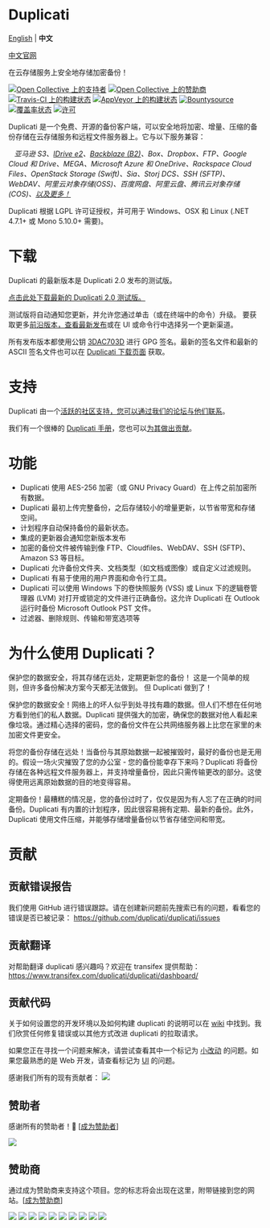 # Duplicati

[English](./README.md) | **中文**

[中文官网](https://duplicati.cn)

在云存储服务上安全地存储加密备份！

<!---
以下功能目前不可用...
[![问题统计](http://www.issuestats.com/github/duplicati/duplicati/badge/pr)](http://www.issuestats.com/github/duplicati/duplicati/)
[![问题统计](http://www.issuestats.com/github/duplicati/duplicati/badge/issue)](http://www.issuestats.com/github/duplicati/duplicati/)
-->

<!--
已移除 Gitter
[![在 https://gitter.im/duplicati/Lobby 聊天](https://badges.gitter.im/duplicati/Lobby.svg)](https://gitter.im/duplicati/Lobby?utm_source=badge&utm_medium=badge&utm_campaign=pr-badge&utm_content=badge)
-->

[![Open Collective 上的支持者](https://opencollective.com/duplicati/backers/badge.svg)](#backers) [![Open Collective 上的赞助商](https://opencollective.com/duplicati/sponsors/badge.svg)](#sponsors) [![Travis-CI 上的构建状态](https://travis-ci.org/duplicati/duplicati.svg?branch=master)](https://travis-ci.org/duplicati/duplicati)
[![AppVeyor 上的构建状态](https://ci.appveyor.com/api/projects/status/h8s5nau9mn311hq0/branch/master?svg=true)](https://ci.appveyor.com/project/kenkendk/duplicati/branch/master)
[![Bountysource](https://www.bountysource.com/badge/tracker?tracker_id=4870652)](https://www.bountysource.com/teams/duplicati?tracker_ids=4870652&utm_medium=shield&utm_campaign=TRACKER_BADGE)
[![覆盖率状态](https://coveralls.io/repos/github/duplicati/duplicati/badge.svg?branch=HEAD)](https://coveralls.io/github/duplicati/duplicati?branch=HEAD)
[![许可](https://img.shields.io/github/license/duplicati/duplicati.svg)](https://github.com/duplicati/duplicati/blob/master/LICENSE.txt)


Duplicati 是一个免费、开源的备份客户端，可以安全地将加密、增量、压缩的备份存储在云存储服务和远程文件服务器上。它与以下服务兼容：

&nbsp;&nbsp; *亚马逊 S3、[IDrive e2](https://www.idrive.com/e2/duplicati "使用 Duplicati 与 IDrive e2")、[Backblaze (B2)](https://www.backblaze.com/blog/duplicati-backups-cloud-storage/ "Duplicati 与 Backblaze B2 云存储")、Box、Dropbox、FTP、Google Cloud 和 Drive、MEGA、Microsoft Azure 和 OneDrive、Rackspace Cloud Files、OpenStack Storage (Swift)、Sia、Storj DCS、SSH (SFTP)、WebDAV、阿里云对象存储(OSS)、百度网盘、阿里云盘、腾讯云对象存储 (COS)、[以及更多！](https://duplicati.readthedocs.io/en/latest/01-introduction/#supported-backends)*

Duplicati 根据 LGPL 许可证授权，并可用于 Windows、OSX 和 Linux (.NET 4.7.1+ 或 Mono 5.10.0+ 需要)。

下载
========

Duplicati 的最新版本是 Duplicati 2.0 发布的测试版。

[点击此处下载最新的 Duplicati 2.0 测试版。](https://duplicati.com/download)

测试版将自动通知您更新，并允许您通过单击（或在终端中的命令）升级。
要获取更多[前沿版本，查看最新发布](https://github.com/duplicati/duplicati/releases)或在 UI 或命令行中选择另一个更新渠道。

所有发布版本都使用公钥 [3DAC703D](https://pgp.mit.edu/pks/lookup?op=get&search=0xC20E90473DAC703D) 进行 GPG 签名。最新的签名文件和最新的 ASCII 签名文件也可以在 [Duplicati 下载页面](https://github.com/duplicati/duplicati/releases) 获取。

支持
=======

Duplicati 由一个[活跃的社区支持，您可以通过我们的论坛与他们联系](https://forum.duplicati.com)。

我们有一个很棒的 [Duplicati 手册](https://docs.duplicati.com)，您也可以[为其做出贡献](https://github.com/kees-z/DuplicatiDocs)。

功能
========

  * Duplicati 使用 AES-256 加密（或 GNU Privacy Guard）在上传之前加密所有数据。
  * Duplicati 最初上传完整备份，之后存储较小的增量更新，以节省带宽和存储空间。
  * 计划程序自动保持备份的最新状态。
  * 集成的更新器会通知您新版本发布
  * 加密的备份文件被传输到像 FTP、Cloudfiles、WebDAV、SSH (SFTP)、Amazon S3 等目标。
  * Duplicati 允许备份文件夹、文档类型（如文档或图像）或自定义过滤规则。
  * Duplicati 有易于使用的用户界面和命令行工具。
  * Duplicati 可以使用 Windows 下的卷快照服务 (VSS) 或 Linux 下的逻辑卷管理器 (LVM) 对打开或锁定的文件进行正确备份。这允许 Duplicati 在 Outlook 运行时备份 Microsoft Outlook PST 文件。
  * 过滤器、删除规则、传输和带宽选项等

为什么使用 Duplicati？
==================

保护您的数据安全，将其存储在远处，定期更新您的备份！
这是一个简单的规则，但许多备份解决方案今天都无法做到。
但 Duplicati 做到了！

保护您的数据安全！网络上的坏人似乎到处寻找有趣的数据。但人们不想在任何地方看到他们的私人数据。Duplicati 提供强大的加密，确保您的数据对他人看起来像垃圾。通过精心选择的密码，您的备份文件在公共网络服务器上比您在家里的未加密文件更安全。

将您的备份存储在远处！当备份与其原始数据一起被摧毁时，最好的备份也是无用的。假设一场火灾摧毁了您的办公室 - 您的备份能幸存下来吗？Duplicati 将备份存储在各种远程文件服务器上，并支持增量备份，因此只需传输更改的部分。这使得使用远离原始数据的目的地变得容易。

定期备份！最糟糕的情况是，您的备份过时了，仅仅是因为有人忘了在正确的时间备份。Duplicati 有内置的计划程序，因此很容易拥有定期、最新的备份。此外，Duplicati 使用文件压缩，并能够存储增量备份以节省存储空间和带宽。

贡献
==================

## 贡献错误报告
我们使用 GitHub 进行错误跟踪。请在创建新问题前先搜索已有的问题，看看您的错误是否已被记录：
https://github.com/duplicati/duplicati/issues

## 贡献翻译
对帮助翻译 duplicati 感兴趣吗？欢迎在 transifex 提供帮助：
https://www.transifex.com/duplicati/duplicati/dashboard/

## 贡献代码
关于如何设置您的开发环境以及如何构建 duplicati 的说明可以在 [wiki](https://github.com/duplicati/duplicati/wiki/How-to-build-from-source) 中找到。我们欣赏任何修复错误或以其他方式改进 duplicati 的拉取请求。

如果您正在寻找一个问题来解决，请尝试查看其中一个标记为 [小改动](https://github.com/duplicati/duplicati/issues?q=is%3Aissue+is%3Aopen+label%3A%22minor+change%22) 的问题。如果您最熟悉的是 Web 开发，请查看标记为 [UI](https://github.com/duplicati/duplicati/issues?q=is%3Aissue+is%3Aopen+label%3A%22UI%22) 的问题。

感谢我们所有的现有贡献者：
<a href="https://github.com/duplicati/duplicati/graphs/contributors"><img src="https://opencollective.com/duplicati/contributors.svg?width=890" /></a>


## 赞助者

感谢所有的赞助者！🙏 [[成为赞助者](https://opencollective.com/duplicati#backer)]

<a href="https://opencollective.com/duplicati#backers" target="_blank"><img src="https://opencollective.com/duplicati/backers.svg?width=890"></a>


## 赞助商

通过成为赞助商来支持这个项目。您的标志将会出现在这里，附带链接到您的网站。[[成为赞助商](https://opencollective.com/duplicati#sponsor)]

<a href="https://opencollective.com/duplicati/sponsor/0/website" target="_blank"><img src="https://opencollective.com/duplicati/sponsor/0/avatar.svg"></a>
<a href="https://opencollective.com/duplicati/sponsor/1/website" target="_blank"><img src="https://opencollective.com/duplicati/sponsor/1/avatar.svg"></a>
<a href="https://opencollective.com/duplicati/sponsor/2/website" target="_blank"><img src="https://opencollective.com/duplicati/sponsor/2/avatar.svg"></a>
<a href="https://opencollective.com/duplicati/sponsor/3/website" target="_blank"><img src="https://opencollective.com/duplicati/sponsor/3/avatar.svg"></a>
<a href="https://opencollective.com/duplicati/sponsor/4/website" target="_blank"><img src="https://opencollective.com/duplicati/sponsor/4/avatar.svg"></a>
<a href="https://opencollective.com/duplicati/sponsor/5/website" target="_blank"><img src="https://opencollective.com/duplicati/sponsor/5/avatar.svg"></a>
<a href="https://opencollective.com/duplicati/sponsor/6/website" target="_blank"><img src="https://opencollective.com/duplicati/sponsor/6/avatar.svg"></a>
<a href="https://opencollective.com/duplicati/sponsor/7/website" target="_blank"><img src="https://opencollective.com/duplicati/sponsor/7/avatar.svg"></a>
<a href="https://opencollective.com/duplicati/sponsor/8/website" target="_blank"><img src="https://opencollective.com/duplicati/sponsor/8/avatar.svg"></a>
<a href="https://opencollective.com/duplicati/sponsor/9/website" target="_blank"><img src="https://opencollective.com/duplicati/sponsor/9/avatar.svg"></a>

